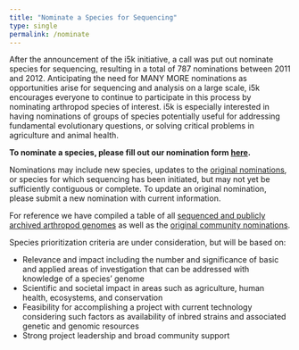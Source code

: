 ```yaml
---
title: "Nominate a Species for Sequencing"
type: single
permalink: /nominate
---
```


After the announcement of the i5k initiative, a call was put out nominate species for sequencing, resulting in a total of 787 nominations between 2011 and 2012.  Anticipating the need for MANY MORE nominations as opportunities arise for sequencing and analysis on a large scale, i5k encourages everyone to continue to participate in this process by nominating arthropod species of interest. i5k is especially interested in having nominations of groups of species potentially useful for addressing fundamental evolutionary questions, or solving critical problems in agriculture and animal health.

**To nominate a species, please fill out our nomination form [here](https://goo.gl/forms/BoROaCUl6WB4Yl3t1).**

Nominations may include new species, updates to the [original nominations](legacy_i5k_nominations), or species for which sequencing has been initiated, but may not yet be sufficiently contiguous or complete.  To update an original nomination, please submit a new nomination with current information.

For reference we have compiled a table of all [sequenced and publicly archived arthropod genomes](arthropod_genomes_at_ncbi) as well as the [original community nominations](legacy_i5k_nominations).

Species prioritization criteria are under consideration, but will be based on:
- Relevance and impact including the number and significance of basic and applied areas of investigation that can be addressed with knowledge of a species’ genome
- Scientific and societal impact in areas such as agriculture, human health, ecosystems, and conservation
- Feasibility for accomplishing a project with current technology considering such factors as availability of inbred strains and associated genetic and genomic resources
- Strong project leadership and broad community support
 
